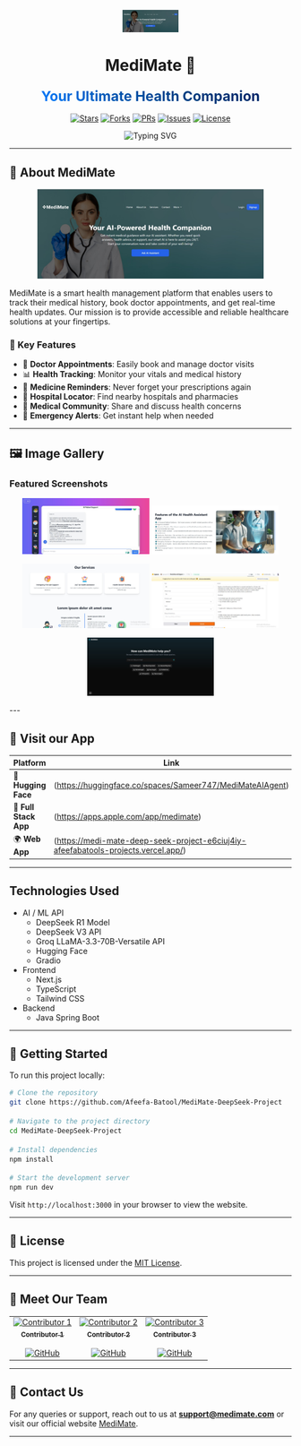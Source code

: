 <div align="center">

<p align="center">
  <img src="/img1.jpg" alt="MediMate Overview" width="20%"/>
</p>


# MediMate 🏥

<h3>
  <span style="background: linear-gradient(45deg, #007BFF, #0056b3, #003d80, #002366);
               -webkit-background-clip: text;
               -webkit-text-fill-color: transparent;
               font-size: 1.5em;
               font-weight: bold;">
    Your Ultimate Health Companion
  </span>
</h3>

[![Stars](https://img.shields.io/github/stars/your-username/medimate?style=for-the-badge&logo=starship&color=blue&logoColor=white)](https://github.com/your-username/medimate/stargazers)
[![Forks](https://img.shields.io/github/forks/your-username/medimate?style=for-the-badge&logo=git&color=darkblue&logoColor=white)](https://github.com/your-username/medimate/network/members)
[![PRs](https://img.shields.io/github/issues-pr/your-username/medimate?style=for-the-badge&logo=github&color=navy&logoColor=white)](https://github.com/your-username/medimate/pulls)
[![Issues](https://img.shields.io/github/issues/your-username/medimate?style=for-the-badge&logo=codeigniter&color=blue&logoColor=white)](https://github.com/your-username/medimate/issues)
[![License](https://img.shields.io/github/license/your-username/medimate?style=for-the-badge&logo=molecule&color=midnightblue&logoColor=white)](https://github.com/your-username/medimate/blob/master/LICENSE)

<p align="center">
  <img src="https://readme-typing-svg.herokuapp.com?font=Fira+Code&pause=1000&color=007BFF&center=true&vCenter=true&width=435&lines=Smart+Health+Management;Book+Doctor+Appointments;Track+Your+Medical+History;Get+Real-time+Health+Updates" alt="Typing SVG" />
</p>

</div>

---

## 🚀 About MediMate

<p align="center">
  <img src="/img1.jpg" alt="MediMate Overview" width="80%"/>
</p>

MediMate is a smart health management platform that enables users to track their medical history, book doctor appointments, and get real-time health updates. Our mission is to provide accessible and reliable healthcare solutions at your fingertips.

### 🌟 Key Features

- 🏥 **Doctor Appointments**: Easily book and manage doctor visits
- 📊 **Health Tracking**: Monitor your vitals and medical history
- 💊 **Medicine Reminders**: Never forget your prescriptions again
- 📍 **Hospital Locator**: Find nearby hospitals and pharmacies
- 💬 **Medical Community**: Share and discuss health concerns
- 🔔 **Emergency Alerts**: Get instant help when needed

---

## 🖼️ Image Gallery

### Featured Screenshots

<p align="center">
  <img src="img2.jpg" alt="Dashboard" width="45%"/>
  <img src="img3.jpg" alt="Appointment Booking" width="45%"/>
</p>

<p align="center">
  <img src="img4.jpg" alt="Medicine Reminders" width="45%"/>
  <img src="img5.jpg" alt="Emergency Alerts" width="45%"/>
</p>
<p align="center">
  <img src="img6.jpg" alt="Medicine Reminders" width="45%"/>

</p>
---

## 🔗 Visit our App

| Platform | Link |
|----------|------|
| 📱 **Hugging Face** |(https://huggingface.co/spaces/Sameer747/MediMateAIAgent) |
| 🍏 **Full Stack App** | (https://apps.apple.com/app/medimate) |
| 🌍 **Web App** | (https://medi-mate-deep-seek-project-e6ciuj4iy-afeefabatools-projects.vercel.app/) |

---

## Technologies Used

- AI / ML API  
  - DeepSeek R1 Model  
  - DeepSeek V3 API  
  - Groq LLaMA-3.3-70B-Versatile API  
  - Hugging Face  
  - Gradio  
- Frontend  
  - Next.js  
  - TypeScript  
  - Tailwind CSS  
- Backend  
  - Java Spring Boot  


---

## 🚀 Getting Started

To run this project locally:

```bash
# Clone the repository
git clone https://github.com/Afeefa-Batool/MediMate-DeepSeek-Project

# Navigate to the project directory
cd MediMate-DeepSeek-Project

# Install dependencies
npm install

# Start the development server
npm run dev
```

Visit `http://localhost:3000` in your browser to view the website.

---

## 📜 License

This project is licensed under the [MIT License](LICENSE).

---

## 👥 Meet Our Team

<table>
  <tr>
    <td align="center">
      <a href="https://www.linkedin.com/in/contributor1/"><img src="https://github.com/contributor1.png" width="120px;" alt="Contributor 1"/><br /><sub><b>Contributor 1</b><br></sub></a><br />
      <a href="https://github.com/contributor1"><img src="https://img.shields.io/badge/GitHub-100000?style=for-the-badge&logo=github&logoColor=white" alt="GitHub" width="100px"/></a>
    </td>
    <td align="center">
      <a href="https://www.linkedin.com/in/contributor2/"><img src="https://github.com/contributor2.png" width="120px;" alt="Contributor 2"/><br /><sub><b>Contributor 2</b><br></sub></a><br />
      <a href="https://github.com/contributor2"><img src="https://img.shields.io/badge/GitHub-100000?style=for-the-badge&logo=github&logoColor=white" alt="GitHub" width="100px"/></a>
    </td>
    <td align="center">
      <a href="https://www.linkedin.com/in/contributor3/"><img src="https://github.com/contributor3.png" width="120px;" alt="Contributor 3"/><br /><sub><b>Contributor 3</b><br></sub></a><br />
      <a href="https://github.com/contributor3"><img src="https://img.shields.io/badge/GitHub-100000?style=for-the-badge&logo=github&logoColor=white" alt="GitHub" width="100px"/></a>
    </td>
  </tr>
</table>

---

## 💌 Contact Us

For any queries or support, reach out to us at **support@medimate.com** or visit our official website [MediMate](https://medimate.com).

---
